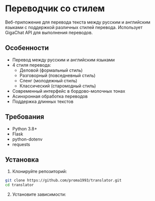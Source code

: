 # Переводчик со стилем

Веб-приложение для перевода текста между русским и английским языками с поддержкой различных стилей перевода. Использует GigaChat API для выполнения переводов.

## Особенности

- Перевод между русским и английским языками
- 4 стиля перевода:
  - Деловой (формальный стиль)
  - Разговорный (повседневный стиль)
  - Сленг (молодежный стиль)
  - Классический (старомодный стиль)
- Современный интерфейс в бордово-молочных тонах
- Асинхронная обработка переводов
- Поддержка длинных текстов

## Требования

- Python 3.8+
- Flask
- python-dotenv
- requests

## Установка

1. Клонируйте репозиторий:
```bash
git clone https://github.com/proma1993/translator.git
cd translator
```

2. Установите зависимости:
```